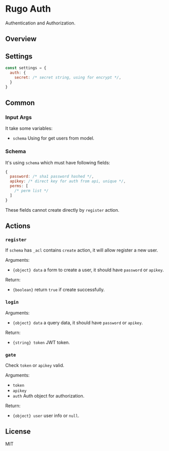 # Rugo Auth

Authentication and Authorization.

## Overview

## Settings

```js
const settings = {
  auth: {
    secret: /* secret string, using for encrypt */,
  }
}
```

## Common

### Input Args

It take some variables:

- `schema` Using for get users from model.

### Schema

It's using `schema` which must have following fields:

```js
{
  password: /* sha1 password hashed */,
  apikey: /* direct key for auth from api, unique */,
  perms: [
    /* perm list */
  ]
}
```

These fields cannot create directly by `register` action.

## Actions

### `register`

If `schema` has `_acl` contains `create` action, it will allow register a new user.

Arguments:

- `{object} data` a form to create a user, it should have `password` or `apikey`.

Return:

- `{boolean}` return `true` if create successfully.

### `login`

Arguments:

- `{object} data` a query data, it should have `password` or `apikey`.

Return:

- `{string} token` JWT token.

### `gate`

Check `token` or `apikey` valid.

Arguments:

- `token`
- `apikey`
- `auth` Auth object for authorization.

Return:

- `{object} user` user info or `null`.

## License

MIT